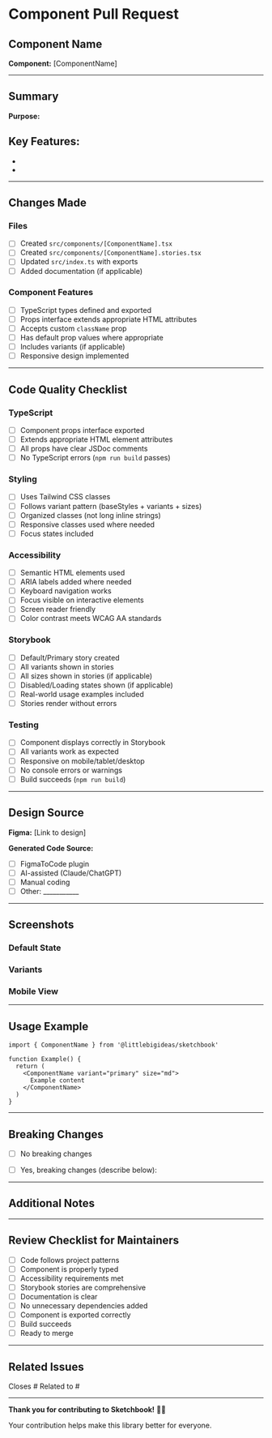 # Component Pull Request

## Component Name

<!-- Name of the component you're adding (e.g., Tooltip, Dropdown, Tabs) -->

**Component:** [ComponentName]

---

## Summary

<!-- Brief description of what this component does and why it's useful -->

**Purpose:**


**Key Features:**
-
-
-

---

## Changes Made

<!-- Check all that apply -->

### Files
- [ ] Created `src/components/[ComponentName].tsx`
- [ ] Created `src/components/[ComponentName].stories.tsx`
- [ ] Updated `src/index.ts` with exports
- [ ] Added documentation (if applicable)

### Component Features
- [ ] TypeScript types defined and exported
- [ ] Props interface extends appropriate HTML attributes
- [ ] Accepts custom `className` prop
- [ ] Has default prop values where appropriate
- [ ] Includes variants (if applicable)
- [ ] Responsive design implemented

---

## Code Quality Checklist

### TypeScript
- [ ] Component props interface exported
- [ ] Extends appropriate HTML element attributes
- [ ] All props have clear JSDoc comments
- [ ] No TypeScript errors (`npm run build` passes)

### Styling
- [ ] Uses Tailwind CSS classes
- [ ] Follows variant pattern (baseStyles + variants + sizes)
- [ ] Organized classes (not long inline strings)
- [ ] Responsive classes used where needed
- [ ] Focus states included

### Accessibility
- [ ] Semantic HTML elements used
- [ ] ARIA labels added where needed
- [ ] Keyboard navigation works
- [ ] Focus visible on interactive elements
- [ ] Screen reader friendly
- [ ] Color contrast meets WCAG AA standards

### Storybook
- [ ] Default/Primary story created
- [ ] All variants shown in stories
- [ ] All sizes shown in stories (if applicable)
- [ ] Disabled/Loading states shown (if applicable)
- [ ] Real-world usage examples included
- [ ] Stories render without errors

### Testing
- [ ] Component displays correctly in Storybook
- [ ] All variants work as expected
- [ ] Responsive on mobile/tablet/desktop
- [ ] No console errors or warnings
- [ ] Build succeeds (`npm run build`)

---

## Design Source

<!-- Link to Figma file or design reference -->

**Figma:** [Link to design]

**Generated Code Source:**
- [ ] FigmaToCode plugin
- [ ] AI-assisted (Claude/ChatGPT)
- [ ] Manual coding
- [ ] Other: ___________

---

## Screenshots

<!-- Add screenshots of your component in different states -->

### Default State
<!-- Screenshot or description -->


### Variants
<!-- Show different variants if applicable -->


### Mobile View
<!-- Show responsive behavior -->


---

## Usage Example

<!-- Show how developers will use this component -->

```tsx
import { ComponentName } from '@littlebigideas/sketchbook'

function Example() {
  return (
    <ComponentName variant="primary" size="md">
      Example content
    </ComponentName>
  )
}
```

---

## Breaking Changes

<!-- Does this PR introduce any breaking changes? If yes, describe them -->

- [ ] No breaking changes
- [ ] Yes, breaking changes (describe below):


---

## Additional Notes

<!-- Any additional context, concerns, or questions for reviewers -->



---

## Review Checklist for Maintainers

<!-- For maintainer use only -->

- [ ] Code follows project patterns
- [ ] Component is properly typed
- [ ] Accessibility requirements met
- [ ] Storybook stories are comprehensive
- [ ] Documentation is clear
- [ ] No unnecessary dependencies added
- [ ] Component is exported correctly
- [ ] Build succeeds
- [ ] Ready to merge

---

## Related Issues

<!-- Link any related issues -->

Closes #
Related to #

---

**Thank you for contributing to Sketchbook!** 🎨✨

Your contribution helps make this library better for everyone.
